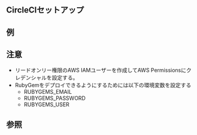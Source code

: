 CircleCIセットアップ
---

## 例

## 注意
+ リードオンリー権限のAWS IAMユーザーを作成してAWS Permissionsにクレデンシャルを設定する。
+ RubyGemをデプロイできるようにするためには以下の環境変数を設定する
  + RUBYGEMS_EMAIL
  + RUBYGEMS_PASSWORD	
  + RUBYGEMS_USER

## 参照
